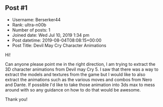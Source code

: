 ## Post #1
- Username: Berserker44
- Rank: ultra-n00b
- Number of posts: 1
- Joined date: Wed Jul 10, 2019 1:34 pm
- Post datetime: 2019-08-04T08:08:15+00:00
- Post Title: Devil May Cry Character Animations

Hi!

Can anyone please point me in the right direction, I am trying to extract the 3D character animations from Devil may Cry 5.  I saw that there was a way to extract the models and textures from the game but I would like to also extract the animations such as the various moves and combos from Nero and Dante. If possible I'd like to take those animation into 3ds max to mess around with so any guidance on how to do that would be awesome.

Thank you!

